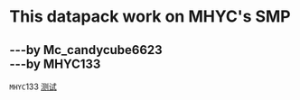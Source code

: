 This datapack work on MHYC's SMP  
=================================
---by Mc_candycube6623  
---by MHYC133  
---------------------------------
`MHYC`133
[测试](http://mhychat.eu.org "mhychat")